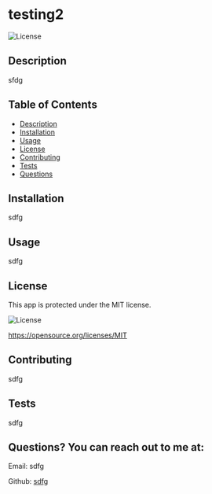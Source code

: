 # testing2
  ![License](https://img.shields.io/badge/License-MIT-blue.svg)

  ## Description
  sfdg

  ## Table of Contents
  - [Description](#description)
  - [Installation](#installation)
  - [Usage](#usage)
  - [License](#license)
  - [Contributing](#contribution)
  - [Tests](#testInstructions)
  - [Questions](#GitHub)

  ## Installation
  sdfg

  ## Usage
  sdfg

  ## License
This app is protected under the MIT license.
  
  ![License](https://img.shields.io/badge/License-MIT-blue.svg)

  https://opensource.org/licenses/MIT


  ## Contributing
  sdfg

  ## Tests
  sdfg

  ## Questions? You can reach out to me at:
  Email: sdfg
  
  Github: [sdfg](https://github.com/sdfg)

